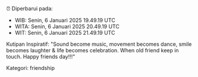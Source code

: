 ⏰ Diperbarui pada:
- WIB: Senin, 6 Januari 2025 19.49.19 UTC
- WITA: Senin, 6 Januari 2025 20.49.19 UTC
- WIT: Senin, 6 Januari 2025 21.49.19 UTC

Kutipan Inspiratif:
"Sound become music, movement becomes dance, smile becomes laughter & life becomes celebration. When old friend keep in touch. Happy friends day!!!"


Kategori: friendship

